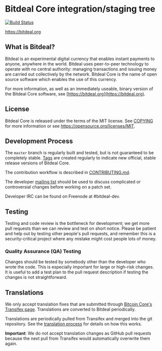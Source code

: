 Bitdeal Core integration/staging tree
=====================================

[![Build Status](https://travis-ci.org/bitdeal-project/bitdeal.svg?branch=master)](https://travis-ci.org/bitdeal-project/bitdeal)

https://bitdeal.org

What is Bitdeal?
----------------

Bitdeal is an experimental digital currency that enables instant payments to
anyone, anywhere in the world. Bitdeal uses peer-to-peer technology to operate
with no central authority: managing transactions and issuing money are carried
out collectively by the network. Bitdeal Core is the name of open source
software which enables the use of this currency.

For more information, as well as an immediately useable, binary version of
the Bitdeal Core software, see [https://bitdeal.org](https://bitdeal.org).

License
-------

Bitdeal Core is released under the terms of the MIT license. See [COPYING](COPYING) for more
information or see https://opensource.org/licenses/MIT.

Development Process
-------------------

The `master` branch is regularly built and tested, but is not guaranteed to be
completely stable. [Tags](https://github.com/bitdeal-project/bitdeal/tags) are created
regularly to indicate new official, stable release versions of Bitdeal Core.

The contribution workflow is described in [CONTRIBUTING.md](CONTRIBUTING.md).

The developer [mailing list](https://groups.google.com/forum/#!forum/bitdeal-dev)
should be used to discuss complicated or controversial changes before working
on a patch set.

Developer IRC can be found on Freenode at #bitdeal-dev.

Testing
-------

Testing and code review is the bottleneck for development; we get more pull
requests than we can review and test on short notice. Please be patient and help out by testing
other people's pull requests, and remember this is a security-critical project where any mistake might cost people
lots of money.

### Quality Assurance (QA) Testing

Changes should be tested by somebody other than the developer who wrote the
code. This is especially important for large or high-risk changes. It is useful
to add a test plan to the pull request description if testing the changes is
not straightforward.

Translations
------------

We only accept translation fixes that are submitted through [Bitcoin Core's Transifex page](https://www.transifex.com/projects/p/bitcoin/).
Translations are converted to Bitdeal periodically.

Translations are periodically pulled from Transifex and merged into the git repository. See the
[translation process](doc/translation_process.md) for details on how this works.

**Important**: We do not accept translation changes as GitHub pull requests because the next
pull from Transifex would automatically overwrite them again.
